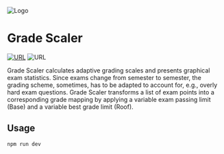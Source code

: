 ![Logo](./public/favicon.ico)

# Grade Scaler

[![URL](https://img.shields.io/badge/URL-www.gradescaler.com-blue)](https://www.gradescaler.com)
![URL](https://img.shields.io/badge/v-1.0-blueviolet)

Grade Scaler calculates adaptive grading scales and presents graphical exam statistics. Since exams change from semester to semester, the grading scheme, sometimes, has to be adapted to account for, e.g., overly hard exam questions. Grade Scaler transforms a list of exam points into a corresponding grade mapping by applying a variable exam passing limit (Base) and a variable best grade limit (Roof).

## Usage

```
npm run dev
```
